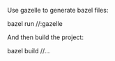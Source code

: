 Use gazelle to generate bazel files:

bazel run //:gazelle

And then build the project:

bazel build //...